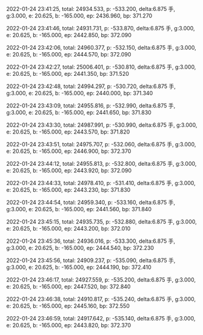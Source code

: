 2022-01-24 23:41:25, total: 24934.533, p: -533.200, delta:6.875 手, g:3.000, e: 20.625, b: -165.000, ep: 2436.960, bp: 371.270

2022-01-24 23:41:46, total: 24931.731, p: -533.870, delta:6.875 手, g:3.000, e: 20.625, b: -165.000, ep: 2442.850, bp: 372.090

2022-01-24 23:42:06, total: 24960.377, p: -532.150, delta:6.875 手, g:3.000, e: 20.625, b: -165.000, ep: 2444.570, bp: 372.090

2022-01-24 23:42:27, total: 25006.401, p: -530.810, delta:6.875 手, g:3.000, e: 20.625, b: -165.000, ep: 2441.350, bp: 371.520

2022-01-24 23:42:48, total: 24994.297, p: -530.720, delta:6.875 手, g:3.000, e: 20.625, b: -165.000, ep: 2440.000, bp: 371.340

2022-01-24 23:43:09, total: 24955.816, p: -532.990, delta:6.875 手, g:3.000, e: 20.625, b: -165.000, ep: 2441.650, bp: 371.830

2022-01-24 23:43:30, total: 24987.991, p: -530.990, delta:6.875 手, g:3.000, e: 20.625, b: -165.000, ep: 2443.570, bp: 371.820

2022-01-24 23:43:51, total: 24975.707, p: -532.060, delta:6.875 手, g:3.000, e: 20.625, b: -165.000, ep: 2446.900, bp: 372.370

2022-01-24 23:44:12, total: 24955.813, p: -532.800, delta:6.875 手, g:3.000, e: 20.625, b: -165.000, ep: 2443.920, bp: 372.090

2022-01-24 23:44:33, total: 24978.410, p: -531.410, delta:6.875 手, g:3.000, e: 20.625, b: -165.000, ep: 2443.230, bp: 371.830

2022-01-24 23:44:54, total: 24959.340, p: -533.160, delta:6.875 手, g:3.000, e: 20.625, b: -165.000, ep: 2441.560, bp: 371.840

2022-01-24 23:45:15, total: 24935.735, p: -532.880, delta:6.875 手, g:3.000, e: 20.625, b: -165.000, ep: 2443.200, bp: 372.010

2022-01-24 23:45:36, total: 24936.016, p: -533.300, delta:6.875 手, g:3.000, e: 20.625, b: -165.000, ep: 2444.540, bp: 372.230

2022-01-24 23:45:56, total: 24909.237, p: -535.090, delta:6.875 手, g:3.000, e: 20.625, b: -165.000, ep: 2444.190, bp: 372.410

2022-01-24 23:46:17, total: 24927.559, p: -535.200, delta:6.875 手, g:3.000, e: 20.625, b: -165.000, ep: 2447.520, bp: 372.840

2022-01-24 23:46:38, total: 24910.817, p: -535.240, delta:6.875 手, g:3.000, e: 20.625, b: -165.000, ep: 2445.160, bp: 372.550

2022-01-24 23:46:59, total: 24917.642, p: -535.140, delta:6.875 手, g:3.000, e: 20.625, b: -165.000, ep: 2443.820, bp: 372.370